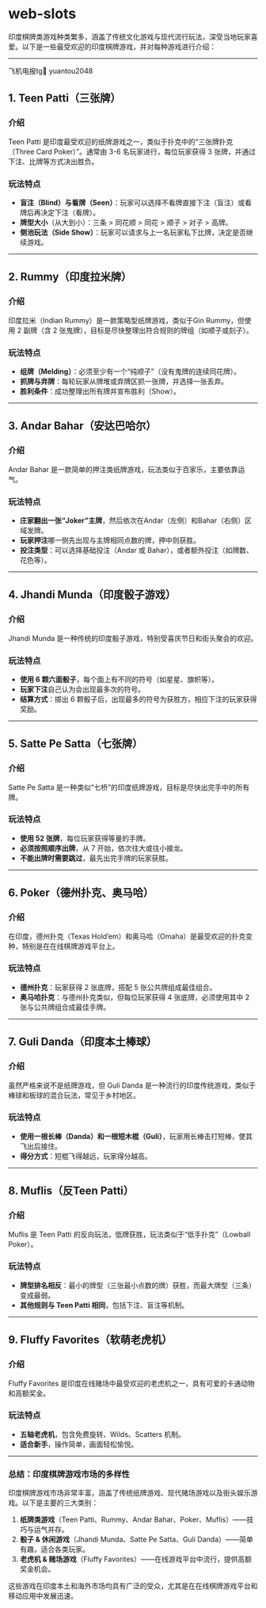 # web-slots

印度棋牌类游戏种类繁多，涵盖了传统文化游戏与现代流行玩法，深受当地玩家喜爱。以下是一些最受欢迎的印度棋牌游戏，并对每种游戏进行介绍：  

---
飞机电报tg👋 yuantou2048
## **1. Teen Patti（三张牌）**  
### **介绍**  
Teen Patti 是印度最受欢迎的纸牌游戏之一，类似于扑克中的“三张牌扑克（Three Card Poker）”。通常由 3-6 名玩家进行，每位玩家获得 3 张牌，并通过下注、比牌等方式决出胜负。  

### **玩法特点**  
- **盲注（Blind）与看牌（Seen）**：玩家可以选择不看牌直接下注（盲注）或看牌后再决定下注（看牌）。  
- **牌型大小**（从大到小）：三条 > 同花顺 > 同花 > 顺子 > 对子 > 高牌。  
- **侧池玩法（Side Show）**：玩家可以请求与上一名玩家私下比牌，决定是否继续游戏。  

---

## **2. Rummy（印度拉米牌）**  
### **介绍**  
印度拉米（Indian Rummy）是一款策略型纸牌游戏，类似于Gin Rummy，但使用 2 副牌（含 2 张鬼牌），目标是尽快整理出符合规则的牌组（如顺子或刻子）。  

### **玩法特点**  
- **组牌（Melding）**：必须至少有一个“纯顺子”（没有鬼牌的连续同花牌）。  
- **抓牌与弃牌**：每轮玩家从牌堆或弃牌区抓一张牌，并选择一张丢弃。  
- **胜利条件**：成功整理出所有牌并宣布胜利（Show）。  

---

## **3. Andar Bahar（安达巴哈尔）**  
### **介绍**  
Andar Bahar 是一款简单的押注类纸牌游戏，玩法类似于百家乐，主要依靠运气。  

### **玩法特点**  
- **庄家翻出一张“Joker”主牌**，然后依次在Andar（左侧）和Bahar（右侧）区域发牌。  
- **玩家押注**哪一侧先出现与主牌相同点数的牌，押中则获胜。  
- **投注类型**：可以选择基础投注（Andar 或 Bahar），或者额外投注（如牌数、花色等）。  

---

## **4. Jhandi Munda（印度骰子游戏）**  
### **介绍**  
Jhandi Munda 是一种传统的印度骰子游戏，特别受喜庆节日和街头聚会的欢迎。  

### **玩法特点**  
- **使用 6 颗六面骰子**，每个面上有不同的符号（如星星、旗帜等）。  
- **玩家下注**自己认为会出现最多次的符号。  
- **结算方式**：掷出 6 颗骰子后，出现最多的符号为获胜方，相应下注的玩家获得奖励。  

---

## **5. Satte Pe Satta（七张牌）**  
### **介绍**  
Satte Pe Satta 是一种类似“七桥”的印度纸牌游戏，目标是尽快出完手中的所有牌。  

### **玩法特点**  
- **使用 52 张牌**，每位玩家获得等量的手牌。  
- **必须按照顺序出牌**，从 7 开始，依次往大或往小接龙。  
- **不能出牌时需要跳过**，最先出完手牌的玩家获胜。  

---

## **6. Poker（德州扑克、奥马哈）**  
### **介绍**  
在印度，德州扑克（Texas Hold’em）和奥马哈（Omaha）是最受欢迎的扑克变种，特别是在在线棋牌游戏平台上。  

### **玩法特点**  
- **德州扑克**：玩家获得 2 张底牌，搭配 5 张公共牌组成最佳组合。  
- **奥马哈扑克**：与德州扑克类似，但每位玩家获得 4 张底牌，必须使用其中 2 张与公共牌组合成最佳手牌。  

---

## **7. Guli Danda（印度本土棒球）**  
### **介绍**  
虽然严格来说不是纸牌游戏，但 Guli Danda 是一种流行的印度传统游戏，类似于棒球和板球的混合玩法，常见于乡村地区。  

### **玩法特点**  
- **使用一根长棒（Danda）和一根短木棍（Guli）**，玩家用长棒击打短棒，使其飞出后接住。  
- **得分方式**：短棍飞得越远，玩家得分越高。  

---

## **8. Muflis（反Teen Patti）**  
### **介绍**  
Muflis 是 Teen Patti 的反向玩法，低牌获胜，玩法类似于“低手扑克”（Lowball Poker）。  

### **玩法特点**  
- **牌型排名相反**：最小的牌型（三张最小点数的牌）获胜，而最大牌型（三条）变成最弱。  
- **其他规则与 Teen Patti 相同**，包括下注、盲注等机制。  

---

## **9. Fluffy Favorites（软萌老虎机）**  
### **介绍**  
Fluffy Favorites 是印度在线赌场中最受欢迎的老虎机之一，具有可爱的卡通动物和高额奖金。  

### **玩法特点**  
- **五轴老虎机**，包含免费旋转、Wilds、Scatters 机制。  
- **适合新手**，操作简单，画面轻松愉悦。  

---

### **总结：印度棋牌游戏市场的多样性**  

印度棋牌游戏市场非常丰富，涵盖了传统纸牌游戏、现代赌场游戏以及街头娱乐游戏。以下是主要的三大类别：  

1. **纸牌类游戏**（Teen Patti、Rummy、Andar Bahar、Poker、Muflis）——技巧与运气并存。  
2. **骰子 & 休闲游戏**（Jhandi Munda、Satte Pe Satta、Guli Danda）——简单有趣，适合各类玩家。  
3. **老虎机 & 赌场游戏**（Fluffy Favorites）——在线游戏平台中流行，提供高额奖金机会。  

这些游戏在印度本土和海外市场均具有广泛的受众，尤其是在在线棋牌游戏平台和移动应用中发展迅速。
